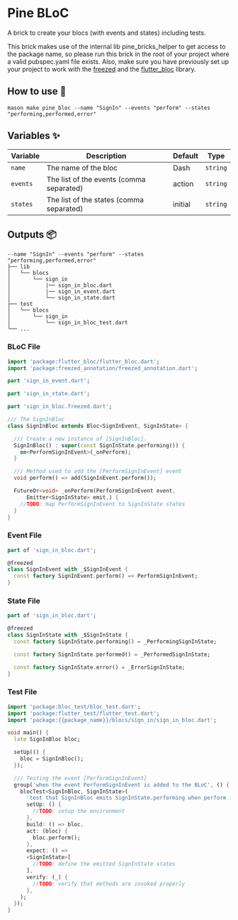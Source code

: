 # Pine BLoC

A brick to create your blocs (with events and states) including tests.

This brick makes use of the internal lib pine_bricks_helper to get access to the package name, so please run this brick
in the root of your project where a valid pubspec.yaml file exists. Also, make sure you have previously set
up your project to work with the [freezed](https://pub.dev/packages/freezed) and
the [flutter_bloc](https://pub.dev/packages/flutter_bloc) library.

## How to use 🚀

```
mason make pine_bloc --name "SignIn" --events "perform" --states "performing,performed,error"
```

## Variables ✨

| Variable | Description                              | Default | Type     |
|----------|------------------------------------------|---------|----------|
| `name`   | The name of the bloc                     | Dash    | `string` |
| `events` | The list of the events (comma separated) | action  | `string` |
| `states` | The list of the states (comma separated) | initial | `string` |

## Outputs 📦

```
--name "SignIn" --events "perform" --states "performing,performed,error"
├── lib
│   └── blocs
│       └── sign_in
│           |── sign_in_bloc.dart
│           |── sign_in_event.dart
│           └── sign_in_state.dart
├── test
│   └── blocs
│       └── sign_in
│           └── sign_in_bloc_test.dart
└── ...
```

### BLoC File

```dart
import 'package:flutter_bloc/flutter_bloc.dart';
import 'package:freezed_annotation/freezed_annotation.dart';

part 'sign_in_event.dart';

part 'sign_in_state.dart';

part 'sign_in_bloc.freezed.dart';

/// The SignInBloc
class SignInBloc extends Bloc<SignInEvent, SignInState> {

  /// Create a new instance of [SignInBloc].
  SignInBloc() : super(const SignInState.performing()) {
    on<PerformSignInEvent>(_onPerform);
  }

  /// Method used to add the [PerformSignInEvent] event
  void perform() => add(SignInEvent.perform());

  FutureOr<void> _onPerform(PerformSignInEvent event,
      Emitter<SignInState> emit,) {
    //TODO: map PerformSignInEvent to SignInState states
  }
}

```

### Event File

```dart
part of 'sign_in_bloc.dart';

@freezed
class SignInEvent with _$SignInEvent {
  const factory SignInEvent.perform() => PerformSignInEvent;
}

```

### State File

```dart
part of 'sign_in_bloc.dart';

@freezed
class SignInState with _$SignInState {
  const factory SignInState.performing() = _PerformingSignInState;

  const factory SignInState.performed() = _PerformedSignInState;

  const factory SignInState.error() = _ErrorSignInState;
}

```

### Test File

```dart
import 'package:bloc_test/bloc_test.dart';
import 'package:flutter_test/flutter_test.dart';
import 'package:{{package_name}}/blocs/sign_in/sign_in_bloc.dart';

void main() {
  late SignInBloc bloc;

  setUp(() {
    bloc = SignInBloc();
  });

  /// Testing the event [PerformSignInEvent]
  group('when the event PerformSignInEvent is added to the BLoC', () {
    blocTest<SignInBloc, SignInState>(
      'test that SignInBloc emits SignInState.performing when perform is called',
      setUp: () {
        //TODO: setup the environment
      },
      build: () => bloc,
      act: (bloc) {
        bloc.perform();
      },
      expect: () =>
      <SignInState>[
        //TODO: define the emitted SignInState states
      ],
      verify: (_) {
        //TODO: verify that methods are invoked properly
      },
    );
  });
}
```
